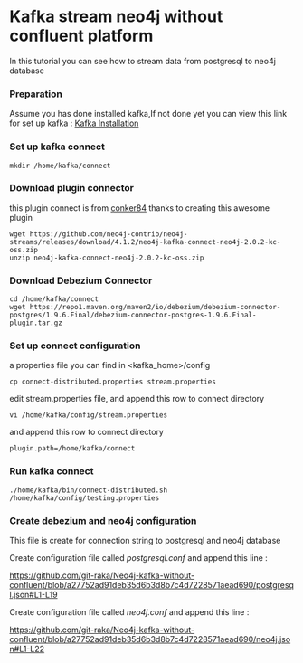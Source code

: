 # Kafka stream neo4j without confluent platform
In this tutorial you can see how to stream data from postgresql to neo4j database

### Preparation 
Assume you has done installed kafka,If not done yet you can view this link for set up kafka :
[Kafka Installation](https://github.com/git-raka/Kafka-without-confluent#kafka-without-confluent-ad-optional-kafdrop)

### Set up kafka connect 
```
mkdir /home/kafka/connect
```

### Download plugin connector
this plugin connect is from [conker84](https://github.com/neo4j-contrib/neo4j-streams/releases) thanks to creating this awesome plugin
```
wget https://github.com/neo4j-contrib/neo4j-streams/releases/download/4.1.2/neo4j-kafka-connect-neo4j-2.0.2-kc-oss.zip 
unzip neo4j-kafka-connect-neo4j-2.0.2-kc-oss.zip
```

### Download Debezium Connector
```
cd /home/kafka/connect 
wget https://repo1.maven.org/maven2/io/debezium/debezium-connector-postgres/1.9.6.Final/debezium-connector-postgres-1.9.6.Final-plugin.tar.gz
```

### Set up connect configuration
a properties file you can find in <kafka_home>/config
```
cp connect-distributed.properties stream.properties
```
edit stream.properties file, and append this row to connect directory

```
vi /home/kafka/config/stream.properties
```
and append this row to connect directory
```
plugin.path=/home/kafka/connect
```
### Run kafka connect 
```
./home/kafka/bin/connect-distributed.sh /home/kafka/config/testing.properties
```
### Create debezium and neo4j configuration
This file is create for connection string to postgresql and neo4j database

Create configuration file called *postgresql.conf* and append this line :

https://github.com/git-raka/Neo4j-kafka-without-confluent/blob/a27752ad91deb35d6b3d8b7c4d7228571aead690/postgresql.json#L1-L19

Create configuration file called *neo4j.conf* and append this line :

https://github.com/git-raka/Neo4j-kafka-without-confluent/blob/a27752ad91deb35d6b3d8b7c4d7228571aead690/neo4j.json#L1-L22





